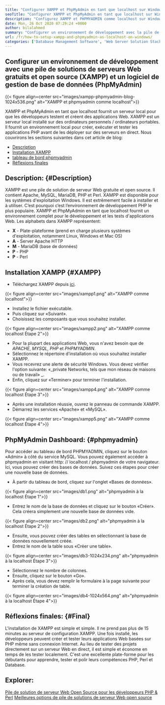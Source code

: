 ```yaml
---
title: "Configurer XAMPP et PhpMyAdmin en tant que localhost sur Windows" 
seoTitle: "Configurer XAMPP et PhpMyAdmin en tant que localhost sur Windows" 
description: "Configurez XAMPP et PHPMYADMIN comme localhost sur Windows. Créez votre propre environnement de test local gratuit et open source pour tester et créer des applications Web." 
date: Mon, 26 Oct 2020 07:29:24 +0000
author: bilalahmed
summary: "Configurer un environnement de développement avec la pile de solutions de serveurs Web gratuits et open source (XAMPP) et le logiciel de gestion de la base de données (PhpMyAdmin)" 
url: /fr/how-to-setup-xampp-and-phpmyadmin-as-localhost-on-windows/
categories: ['Database Management Software', 'Web Server Solution Stack']
---
```


## Configurer un environnement de développement avec une pile de solutions de serveurs Web gratuits et open source (XAMPP) et un logiciel de gestion de base de données (PhpMyAdmin)

{{< figure align=center src="images/xampp-phpmyadmin-blog-1024x536.png" alt="XAMPP et phpmyadmin comme localhost">}}

XAMPP et PhpMyAdmin en tant que localhost fournit un serveur local pour que les développeurs testent et créent des applications Web. XAMPP est un serveur local installé sur des ordinateurs personnels / ordinateurs portables. Il fournit un environnement local pour créer, exécuter et tester les applications PHP avant de les déployer sur des serveurs en direct.
Nous couvrirons les sections suivantes dans cet article de blog:
  * [Description][1]
  * [Installation XAMPP][2]
  * [tableau de bord phpmyadmin][3]
  * [Réflexions finales][4]

## Description:   {#Description}
XAMPP est une pile de solution de serveur Web gratuite et open source. Il contient Apache, MySQL, MariaDB, PHP et Perl. XAMPP est disponible pour les systèmes d'exploitation Windows. Il est extrêmement facile à installer et à utiliser. C’est pourquoi c’est l’environnement de développement PHP le plus populaire. XAMPP et PhpMyAdmin en tant que localhost fournit un environnement complet pour le développement et les tests d'applications Web.
Les alphabets dans XAMPP représentent:
  * **X**  - Plate-plateforme (prend en charge plusieurs systèmes d'exploitation, notamment Linux, Windows et Mac OS)
  * **A**  - Server Apache HTTP
  * **M**  - MariaDB (base de données)
  * **P**  - PHP
  * **P**  - Perl

## Installation XAMPP   {#XAMPP}
  * Téléchargez XAMPP depuis [ici][5].

{{< figure align=center src="images/xampp1.png" alt="XAMPP comme localhost">}}

  * Installez le fichier exécutable.
  * Puis cliquez sur «Suivant».
  * Choisissez les composants que vous souhaitez installer.

{{< figure align=center src="images/xampp2.png" alt="XAMPP comme localhost Étape 2">}}

  * Pour la plupart des applications Web, vous n'avez besoin que de _APACHE_, _MYSQL_, _PHP_ et _PHPMYADMIN_.
  * Sélectionnez le répertoire d'installation où vous souhaitez installer XAMPP.
  * Vous recevrez une alerte de sécurité Windows. Vous devez vérifier l'option suivante: «_private Networks, tels que mon réseau de maisons ou de travail» _.
  * Enfin, cliquez sur «Terminer» pour terminer l'installation.

{{< figure align=center src="images/xampp4.png" alt="XAMPP comme localhost Étape 3">}}

  * Après une installation réussie, ouvrez le panneau de commande XAMPP.
  * Démarrez les services «Apache» et «MySQL».

{{< figure align=center src="images/xampp5.png" alt="XAMPP comme localhost Étape 4">}}


## PhpMyAdmin Dashboard:   {#phpmyadmin}
Pour accéder au tableau de bord PHPMYADMIN, cliquez sur le bouton «Admin» à côté du service MySQL. Vous pouvez également accéder à phpmyadmin en visitant http: // localhost / phpmyadmin de votre navigateur. Ici, vous pouvez créer des bases de données. Suivez ces étapes pour créer une nouvelle base de données.
  * À partir du tableau de bord, cliquez sur l'onglet «Bases de données».

{{< figure align=center src="images/db1.png" alt="phpmyadmin à la localhost Étape 1">}}

  * Entrez le nom de la base de données et cliquez sur le bouton «Créer». Cela créera simplement une nouvelle base de données vide.

{{< figure align=center src="images/db2.png" alt="phpmyadmin à la localhost Étape 2">}}

  * Ensuite, vous pouvez créer des tables en sélectionnant la base de données nouvellement créée.
  * Entrez le nom de la table sous «Créer une table».

{{< figure align=center src="images/db3-1024x234.png" alt="phpmyadmin à la localhost Étape 3">}}

  * Sélectionnez le nombre de colonnes.
  * Ensuite, cliquez sur le bouton «Go».
  * Après cela, vous devez remplir le formulaire à la page suivante pour terminer la création de table.

{{< figure align=center src="images/db4-1024x564.png" alt="phpmyadmin à la localhost Étape 4">}}


## Réflexions finales:   {#Final}
L'installation de XAMPP est simple et simple. Il ne prend pas plus de 15 minutes au serveur de configuration XAMPP. Une fois installé, les développeurs peuvent créer et tester leurs applications Web basées sur PHP même sans connexion Internet. Au lieu de tester des projets directement sur un serveur Web en direct, il est simple et économe en temps de les tester localement. C'est une excellente plate-forme pour les débutants pour apprendre, tester et polir leurs compétences PHP, Perl et Database.

## Explorer:
[Pile de solution de serveur Web Open Source pour les développeurs PHP & Perl][6]
[Meilleures options de pile de solutions de serveur Web open source][7]

  
[1]: #description
[2]: #xampp
[3]: #phpmyadmin
[4]: #final
[5]: https://www.apachefriends.org/de/download.html
[6]: https://products.containerize.com/solution-stack/xampp
[7]: https://products.containerize.com/solution-stack/
